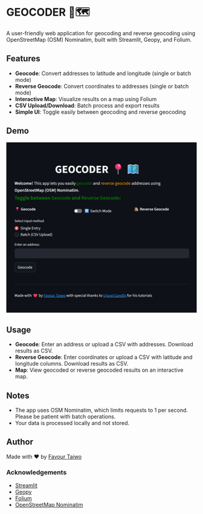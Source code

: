 # GEOCODER 📍🗺️

A user-friendly web application for geocoding and reverse geocoding using OpenStreetMap (OSM) Nominatim, built with Streamlit, Geopy, and Folium.

## Features
- **Geocode**: Convert addresses to latitude and longitude (single or batch mode)
- **Reverse Geocode**: Convert coordinates to addresses (single or batch mode)
- **Interactive Map**: Visualize results on a map using Folium
- **CSV Upload/Download**: Batch process and export results
- **Simple UI**: Toggle easily between geocoding and reverse geocoding

## Demo
![App Screenshot](image.png)


## Usage
- **Geocode**: Enter an address or upload a CSV with addresses. Download results as CSV.
- **Reverse Geocode**: Enter coordinates or upload a CSV with latitude and longitude columns. Download results as CSV.
- **Map**: View geocoded or reverse geocoded results on an interactive map.

## Notes
- The app uses OSM Nominatim, which limits requests to 1 per second. Please be patient with batch operations.
- Your data is processed locally and not stored.

## Author
Made with ❤️ by [Favour Taiwo](https://github.com/favtai)

### Acknowledgements
- [Streamlit](https://streamlit.io/)
- [Geopy](https://geopy.readthedocs.io/)
- [Folium](https://python-visualization.github.io/folium/)
- [OpenStreetMap Nominatim](https://nominatim.openstreetmap.org/)


